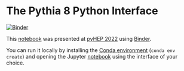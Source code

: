 # The Pythia 8 Python Interface

[![Binder](https://mybinder.org/badge_logo.svg)](https://mybinder.org/v2/gh/goi42/pythia8_python_interface_pyHEP_2022/HEAD)

This [notebook](notebook.ipynb)
was presented at [pyHEP 2022](https://indico.cern.ch/event/1150631/contributions/5002012/)
using [Binder](https://mybinder.org/v2/gh/goi42/pythia8_python_interface_pyHEP_2022/HEAD).

You can run it locally by installing the [Conda environment](environment.yml)
(`conda env create`)
and opening the Jupyter [notebook](notebook.ipynb) using the interface of your choice.

